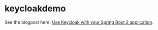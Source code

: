 # keycloakdemo

See the blogpost here: [Use Keycloak with your Spring Boot 2 application][1].

[1]: http://info.michael-simons.eu/2017/12/28/use-keycloak-with-your-spring-boot-2-application/